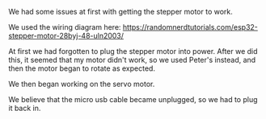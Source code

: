 We had some issues at first with getting the stepper motor to work. 

We used the wiring diagram here: https://randomnerdtutorials.com/esp32-stepper-motor-28byj-48-uln2003/

At first we had forgotten to plug the stepper motor into power. After we did this, it seemed that my motor didn't work, so we used Peter's instead, and then the motor began to rotate as expected. 

We then began working on the servo motor. 

We believe that the micro usb cable became unplugged, so we had to plug it back in.